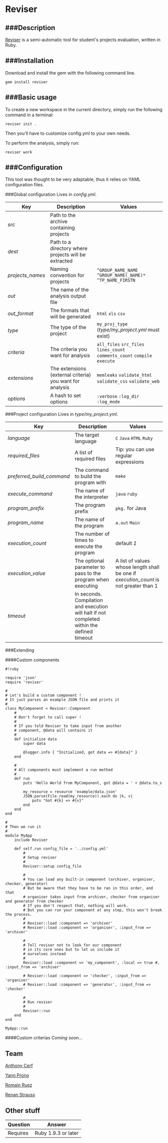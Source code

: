 Reviser
====================

###Description
---------------
[Reviser](https://rubygems.org/gems/reviser) is a semi-automatic tool for student's projects evaluation, written in Ruby.

###Installation
---------------

Download and install the gem with the following command line.

	gem install reviser


###Basic usage
---------------

To create a new workspace in the current directory, simply run the following command in a terminal: 

	reviser init .

Then you'll have to customize config.yml to your own needs. 

To perform the analysis, simply run:

	reviser work

###Configuration
---------------

This tool was thought to be very adaptable, thus it relies on YAML configuration files.

###Global configuration
Lives in *config.yml*.

|Key   |Description|Values|
|------|-----------|-----|
|*src*|Path to the archive containing projects||
|*dest*|Path to a directory where projects will be extracted||
|*projects_names*|Naming convention for projects|`^GROUP_NAME_NAME` `^GROUP_NAME(_NAME)*` `^TP_NAME_FIRSTN`|
|*out*|The name of the analysis output file||
|*out_format*|The formats that will be generated|`html` `xls` `csv`|
|*type*|The type of the project|`my_proj_type` (*type/my_project.yml* must exist)|
|*criteria*|The criteria you want for analysis|`all_files` `src_files` `lines_count` `comments_count` `compile` `execute`|
|*extensions*|The extensions (external criteria) you want for analysis|`memleaks` `validate_html` `validate_css` `validate_web`|
|*options*|A hash to set options|`:verbose` `:log_dir` `:log_mode`|

###Project configuration
Lives in *type/my_project.yml*.

|Key   |Description|Values|
|------|-----------|-----|
|*language*|The target language|`C` `Java` `HTML` `Ruby`|
|*required_files*|A list of required files|Tip: you can use regular expressions|
|*preferred_build_command*|The command to build the program with|`make`|
|*execute_command*|The name of the interpreter|`java` `ruby`|
|*program_prefix*|The program prefix|`pkg.` for Java|
|*program_name*|The name of the program|`a.out` `Main`|
|*execution_count*|The number of times to execute the program|default *1*|
|*execution_value*|The optional parameter to pass to the program when executing|A list of values whose length shall be one if *execution_count* is not greater than 1|
|*timeout*|In seconds. Compilation and execution will halt if not completed within the defined timeout||

###Extending

####Custom components
```
#!ruby

require 'json'
require 'reviser'

#
# Let's build a custom component !
# It just parses an example JSON file and prints it
#
class MyComponent < Reviser::Component 
	#
	# Don't forget to call super !
	#
	# If you told Reviser to take input from another
	# component, @data will contains it
	#
	def initialize data
		super data

		@logger.info { "Initialized, got data => #{data}" }
	end

	#
	# All components must implement a run method
	#
	def run
		puts 'Hello World from MyComponent, got @data = ' + @data.to_s

		my_resource = resource 'example/data.json'
		JSON.parse(File.read(my_resource)).each do |k, v|
			puts "Got #{k} => #{v}"
		end
	end
end

#
# Then we run it
#
module MyApp
	include Reviser

	def self.run config_file = '../config.yml'
		#
		# Setup reviser
		#
		Reviser::setup config_file
		
		#
		# You can load any built-in component (archiver, organiser, checker, generator)
		# But be aware that they have to be ran in this order, and that
		# organiser takes input from archiver, checker from organiser and generator from checker
		# If you don't respect that, nothing will work.
		# But you can run your component at any step, this won't break the process.
		#
		# Reviser::load :component => 'archiver'
		# Reviser::load :component => 'organiser', :input_from => 'archiver'

		#
		# Tell reviser not to look for our component
		# in its core ones but to let us include it
		# ourselves instead
		#
		Reviser::load :component => 'my_component', :local => true #, :input_from => 'archiver'

		# Reviser::load :component => 'checker', :input_from => 'organiser'
		# Reviser::load :component => 'generator', :input_from => 'checker'

		#
		# Run reviser
		#
		Reviser::run
	end
end

MyApp::run
```

####Custom criterias
*Coming soon...*

Team
----
[Anthony Cerf]()

[Yann Prono](https://github.com/mcdostone)

[Romain Ruez]()

[Renan Strauss](https://github.com/renan-)


Other stuff
-------------

|Question 	|   	Answer		 |
| ------------- | ------------------------------ |
| Requires      | Ruby 1.9.3 or later	 	 |